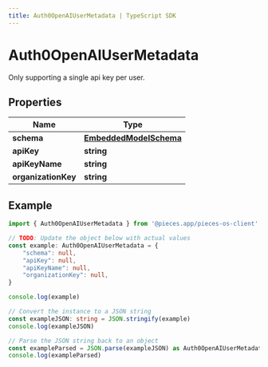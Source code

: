 ```yaml
---
title: Auth0OpenAIUserMetadata | TypeScript SDK
---
```



# Auth0OpenAIUserMetadata

Only supporting a single api key per user.

## Properties

Name | Type
------------ | -------------
**schema** | [**EmbeddedModelSchema**](EmbeddedModelSchema)
**apiKey** | **string**
**apiKeyName** | **string**
**organizationKey** | **string**

## Example

```typescript
import { Auth0OpenAIUserMetadata } from '@pieces.app/pieces-os-client'

// TODO: Update the object below with actual values
const example: Auth0OpenAIUserMetadata = {
    "schema": null,
    "apiKey": null,
    "apiKeyName": null,
    "organizationKey": null,
}

console.log(example)

// Convert the instance to a JSON string
const exampleJSON: string = JSON.stringify(example)
console.log(exampleJSON)

// Parse the JSON string back to an object
const exampleParsed = JSON.parse(exampleJSON) as Auth0OpenAIUserMetadata
console.log(exampleParsed)
```


